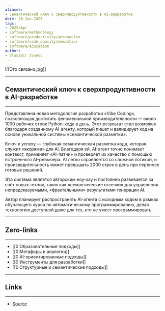 ```yaml
---
aliases: 
- Семантический ключ к сверхпродуктивности в AI-разработке 
date: 28-Jun-2025
tags:
- 2025/Apr
- software/methodology
- software/productivity/automation
- software/code_quality/semantics
- software/education
author:
- Vladimir Ivanov
---
```

![[Это связано.jpg]]

-----
##  Семантический ключ к сверхпродуктивности в AI-разработке 
-----
Представлена новая методология разработки «Vibe Coding», позволяющая достигать феноменальной производительности — около 1000 рабочих строк Python-кода в день. Этот результат стал возможен благодаря созданному AI-агенту, который пишет и валидирует код на основе уникальной системы «семантической разметки».

Ключ к успеху — глубокая семантическая разметка кода, которая служит «якорями» для AI. Благодаря ей, AI-агент точно понимает контекст, применяет «AI-патчи» и проверяет их качество с помощью встроенного AI-ревьюера. AI легко справляется со сложной логикой, и производительность может превышать 2000 строк в день при переносе готовых решений.

Эта система является авторским ноу-хау и постоянно развивается за счёт новых техник, таких как «семантические отсечки» для управления непредсказуемыми, «фрактальными» результатами генерации AI. 

Автор планирует распространять AI-агента с исходным кодом в рамках обучающего курса по автоматическому программированию, делая технологию доступной даже для тех, кто не умеет программировать.

---
## Zero-links
---
- [[0 Образовательные подходы]]
- [[0 Метафоры и аналогии]]
- [[0 AI-ориентированные подходы]]
- [[0 Инструменты для разработки]]
- [[0 Структурные и семантические подходы]]

---
## Links
---
- [Source](https://t.me/turboproject/1630)